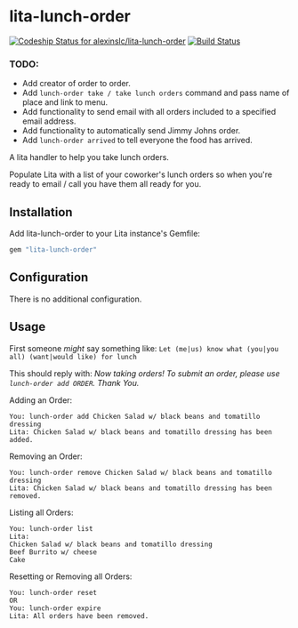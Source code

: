 # lita-lunch-order

[ ![Codeship Status for alexinslc/lita-lunch-order](https://codeship.com/projects/1180ce70-7136-0133-4bee-4254a0d12432/status?branch=master)](https://codeship.com/projects/116819)
[![Build Status](https://travis-ci.org/alexinslc/lita-lunch-order.png?branch=master)](https://travis-ci.org/alexinslc/lita-lunch-order)

### TODO:

 * Add creator of order to order.
 * Add `lunch-order take / take lunch orders` command and pass name of place and link to menu.
 * Add functionality to send email with all orders included to a specified email address.
 * Add functionality to automatically send Jimmy Johns order.
 * Add `lunch-order arrived` to tell everyone the food has arrived.

A lita handler to help you take lunch orders.

Populate Lita with a list of your coworker's lunch orders so when you're ready to email / call you have them all ready for you.

## Installation

Add lita-lunch-order to your Lita instance's Gemfile:

``` ruby
gem "lita-lunch-order"
```

## Configuration

There is no additional configuration.

## Usage

First someone *might* say something like: `Let (me|us) know what (you|you all) (want|would like) for lunch`

This should reply with: *Now taking orders! To submit an order, please use `lunch-order add ORDER`. Thank You.*

Adding an Order:
```
You: lunch-order add Chicken Salad w/ black beans and tomatillo dressing
Lita: Chicken Salad w/ black beans and tomatillo dressing has been added.
```
Removing an Order:
```
You: lunch-order remove Chicken Salad w/ black beans and tomatillo dressing
Lita: Chicken Salad w/ black beans and tomatillo dressing has been removed.
```

Listing all Orders:
```
You: lunch-order list
Lita:
Chicken Salad w/ black beans and tomatillo dressing
Beef Burrito w/ cheese
Cake
```

Resetting or Removing all Orders:
```
You: lunch-order reset
OR
You: lunch-order expire
Lita: All orders have been removed.
```
